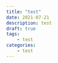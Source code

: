 ```yaml
---
title: "test"
date: 2021-07-21
description: test
draft: true
tags:
    - test
categories:
    - test
---
```




